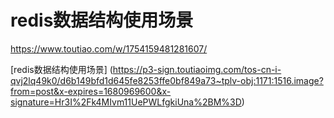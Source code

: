 # redis数据结构使用场景
https://www.toutiao.com/w/1754159481281607/  


[redis数据结构使用场景] (https://p3-sign.toutiaoimg.com/tos-cn-i-qvj2lq49k0/d6b149bfd1d645fe8253ffe0bf849a73~tplv-obj:1171:1516.image?from=post&x-expires=1680969600&x-signature=Hr3I%2Fk4MIvm11UePWLfgkiUna%2BM%3D)

